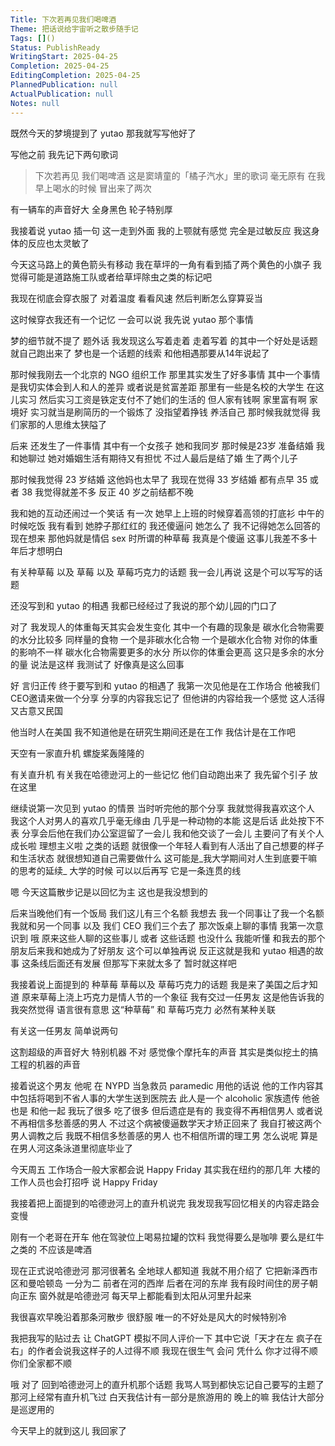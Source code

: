 ```yaml
---
Title: 下次若再见我们喝啤酒
Theme: 把话说给宇宙听之散步随手记
Tags: []()
Status: PublishReady
WritingStart: 2025-04-25
Completion: 2025-04-25
EditingCompletion: 2025-04-25
PlannedPublication: null
ActualPublication: null
Notes: null
---
```


既然今天的梦境提到了 yutao
那我就写写他好了

写他之前 我先记下两句歌词
> 下次若再见 我们喝啤酒
这是窦靖童的「橘子汽水」里的歌词
毫无原有 在我早上喝水的时候 冒出来了两次 

有一辆车的声音好大
全身黑色
轮子特别厚

我接着说 yutao 
插一句 这一走到外面 我的上颚就有感觉 完全是过敏反应 我这身体的反应也太灵敏了 

今天这马路上的黄色箭头有移动
我在草坪的一角有看到插了两个黄色的小旗子
我觉得可能是道路施工队或者给草坪除虫之类的标记吧

我现在彻底会穿衣服了
对着温度 看看风速 然后判断怎么穿算妥当

这时候穿衣我还有一个记忆
一会可以说
我先说 yutao 那个事情

梦的细节就不提了
题外话 我发现这么写着走着 走着写着 的其中一个好处是话题就自己跑出来了
梦也是一个话题的线索
和他相遇那要从14年说起了

那时候我刚去一个北京的 NGO 组织工作
那里其实发生了好多事情
其中一个事情是我切实体会到人和人的差异
或者说是贫富差距
那里有一些是名校的大学生 在这儿实习
然后实习工资是铁定支付不了她们的生活的
但人家有钱啊 家里富有啊 家境好
实习就当是刷简历的一个锻炼了
没指望着挣钱 养活自己
那时候我就觉得 我们家那的人思维太狭隘了

后来
还发生了一件事情
其中有一个女孩子
她和我同岁
那时候是23岁
准备结婚
我和她聊过
她对婚姻生活有期待又有担忧
不过人最后是结了婚 生了两个儿子

那时候我觉得 23 岁结婚 这他妈也太早了
我现在觉得 33 岁结婚 都有点早
35 或者 38 我觉得就差不多 反正 40 岁之前结都不晚

我和她的互动还闹过一个笑话
有一次 她早上上班的时候穿着高领的打底衫
中午的时候吃饭 我有看到 她脖子那红红的
我还傻逼问 她怎么了
我不记得她怎么回答的
现在想来 那他妈就是情侣 sex 时所谓的种草莓
我真是个傻逼
这事儿我差不多十年后才想明白

有关种草莓 以及 草莓 以及 草莓巧克力的话题 
我一会儿再说
这是个可以写写的话题

还没写到和 yutao 的相遇 
我都已经经过了我说的那个幼儿园的门口了

对了
我发现人的体重每天其实会发生变化
其中一个有趣的现象是 碳水化合物需要的水分比较多
同样量的食物 一个是非碳水化合物 一个是碳水化合物 对你的体重的影响不一样 碳水化合物需要更多的水分 所以你的体重会更高 这只是多余的水分的量
说法是这样 我测试了 好像真是这么回事

好 
言归正传
终于要写到和 yutao 的相遇了
我第一次见他是在工作场合
他被我们CEO邀请来做一个分享
分享的内容我忘记了
但他讲的内容给我一个感觉 这人活得又古意又民国

他当时人在美国
我不知道他是在研究生期间还是在工作
我估计是在工作吧

天空有一家直升机
螺旋桨轰隆隆的

有关直升机
有关我在哈德逊河上的一些记忆
他们自动跑出来了
我先留个引子 放在这里

继续说第一次见到 yutao 的情景
当时听完他的那个分享 我就觉得我喜欢这个人
我这个人对男人的喜欢几乎毫无缘由 几乎是一种动物的本能 这是后话 此处按下不表
分享会后他在我们办公室逗留了一会儿
我和他交谈了一会儿
主要问了有关个人成长啦 理想主义啦 之类的话题
就很像一个年轻人看到有人活出了自己想要的样子和生活状态
就很想知道自己需要做什么
这可能是_我大学期间对人生到底要干嘛的思考的延续_
大学的时候 可以以后再写
它是一条连贯的线

嗯 今天这篇散步记是以回忆为主 这也是我没想到的

后来当晚他们有一个饭局
我们这儿有三个名额
我想去
我一个同事让了我一个名额
我就和另一个同事 以及 我们 CEO 我们三个去了
那次饭桌上聊的事情 我第一次意识到 哦 原来这些人聊的这些事儿 或者 这些话题 也没什么 我能听懂 
和我去的那个朋友后来我和她成为了好朋友
这个可以单独再说
反正这就是我和 yutao 相遇的故事
这条线后面还有发展
但那写下来就太多了
暂时就这样吧

我接着说上面提到的 种草莓 草莓以及 草莓巧克力的话题
我是来了美国之后才知道
原来草莓上浇上巧克力是情人节的一个象征
我有交过一任男友 这是他告诉我的
我突然觉得 语言很有意思 这“种草莓” 和 草莓巧克力 必然有某种关联

有关这一任男友
简单说两句

这割超级的声音好大
特别机器
不对
感觉像个摩托车的声音
其实是类似挖土的搞工程的机器的声音

接着说这个男友
他呢 在 NYPD 当急救员 paramedic 
用他的话说 他的工作内容其中包括将喝到不省人事的大学生送到医院去
此人是一个 alcoholic 家族遗传 他爸也是
和他一起 我玩了很多 吃了很多 但后遗症是有的 我变得不再相信男人 或者说不再相信多愁善感的男人
不过这个病被傻逼数学天才矫正回来了
我自打被这两个男人调教之后
我既不相信多愁善感的男人 也不相信所谓的理工男
怎么说呢
算是在男人河这条泳道里彻底毕业了

今天周五
工作场合一般大家都会说 Happy Friday 
其实我在纽约的那几年 大楼的工作人员也会打招呼 说 Happy Friday

我接着把上面提到的哈德逊河上的直升机说完
我发现我写回忆相关的内容走路会变慢

刚有一个老哥在开车
他在驾驶位上喝易拉罐的饮料
我觉得要么是咖啡 要么是红牛之类的
不应该是啤酒

现在正式说哈德逊河
那河很著名
全地球人都知道
我就不用介绍了
它把新泽西市区和曼哈顿岛 一分为二
前者在河的西岸 后者在河的东岸
我有段时间住的房子朝向正东 窗外就是哈德逊河 
每天早上都能看到太阳从河里升起来

我很喜欢早晚沿着那条河散步
很舒服
唯一的不好处是风大的时候特别冷

我把我写的贴过去
让 ChatGPT 模拟不同人评价一下
其中它说「天才在左 疯子在右」的作者会说我这样子的人过得不顺
我现在很生气
会问 凭什么
你才过得不顺 你们全家都不顺 

哦 对了
回到哈德逊河上的直升机那个话题
我骂人骂到都快忘记自己要写的主题了
那河上经常有直升机飞过
白天我估计有一部分是旅游用的
晚上的嘛
我估计大部分是巡逻用的

今天早上的就到这儿
我回家了


